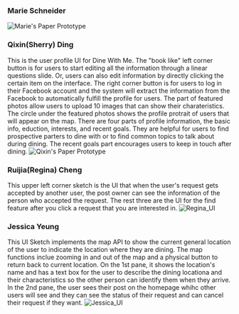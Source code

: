 ### Marie Schneider
![Marie's Paper Prototype](https://github.com/dingqixin/chicas/blob/master/img/userinterface/2nd/Mari's%20prototype.jpg)

### Qixin(Sherry) Ding
This is the user profile UI for Dine With Me. The "book like" left corner button is for users to start editing all the information through a linear questions slide. Or, users can also edit information by directly clicking the certain item on the interface. The right corner button is for users to log in their Facebook account and the system will extract the information from the Facebook to automatically fulfill the profile for users. The part of featured photos allow users to upload 10 images that can show their charateristics. The circle under the featured photos shows the profile protrait of users that will appear on the map. There are four parts of profile information, the basic info, eduction, interests, and recent goals. They are helpful for users to find prospective parters to dine with or to find common topics to talk about during dining. The recent goals part encourages users to keep in touch after dining. 
![Qixin's Paper Prototype](https://github.com/dingqixin/chicas/blob/master/img/userinterface/2nd/Qixin's%20UI.jpeg)

### Ruijia(Regina) Cheng
This upper left corner sketch is the UI that when the user's request gets accepted by another user, the post owner can see the information of the person who accepted the request. The rest three are the UI for the find feature after you click a request that you are interested in. 
![Regina_UI](https://github.com/dingqixin/chicas/blob/master/img/userinterface/2nd/2103140889.jpg)

### Jessica Yeung
This UI Sketch implements the map API to show the current general location of the user to indicate the location where they are dining. The map functions inclue zooming in and out of the map and a physical button to return back to current location. On the 1st pane, it shows the location's name and has a text box for the user to describe the dining locationa and their characteristics so the other person can identify them when they arrive. In the 2nd pane, the user sees their post on the homepage whihc other users will see and they can see the status of their request and can cancel their request if they want.
![Jessica_UI](https://github.com/dingqixin/chicas/blob/master/img/userinterface/2nd/Post_UI.JPG)
